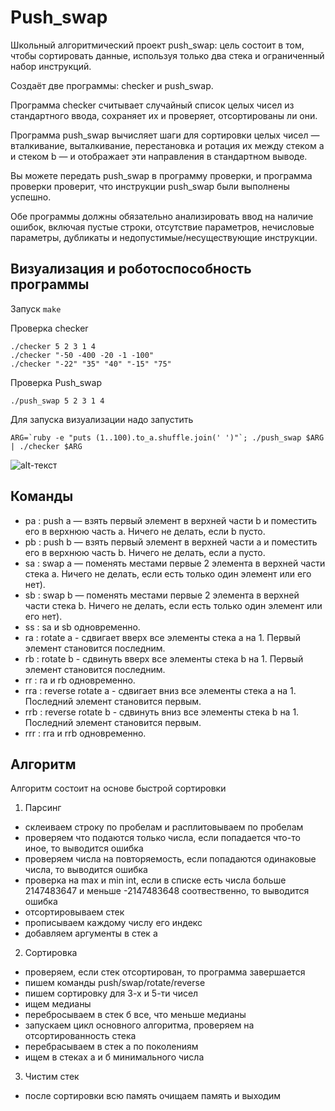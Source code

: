 # Push_swap
Школьный алгоритмический проект push_swap: цель состоит в том, чтобы сортировать данные, используя только два стека и ограниченный набор инструкций.

Создаёт две программы: checker и push_swap.

Программа checker считывает случайный список целых чисел из стандартного ввода, сохраняет их и проверяет, отсортированы ли они.

Программа push_swap вычисляет шаги для сортировки целых чисел — вталкивание, выталкивание, перестановка и ротация их между стеком a и стеком b — и отображает эти направления в стандартном выводе.

Вы можете передать push_swap в программу проверки, и программа проверки проверит, что инструкции push_swap были выполнены успешно.

Обе программы должны обязательно анализировать ввод на наличие ошибок, включая пустые строки, отсутствие параметров, нечисловые параметры, дубликаты и недопустимые/несуществующие инструкции.
## Визуализация и роботоспособность программы
Запуск ```make```

Проверка checker
```
./checker 5 2 3 1 4
./checker "-50 -400 -20 -1 -100"
./checker "-22" "35" "40" "-15" "75"
```
Проверка Push_swap
```
./push_swap 5 2 3 1 4
```
Для запуска визуализации надо запустить
```
ARG=`ruby -e "puts (1..100).to_a.shuffle.join(' ')"`; ./push_swap $ARG | ./checker $ARG
```
![alt-текст](https://user-images.githubusercontent.com/38796098/57738594-6b6ae500-76b0-11e9-9d29-0f59ee825e8e.gif)

## Команды
- pa : push a — взять первый элемент в верхней части b и поместить его в верхнюю часть a. Ничего не делать, если b пусто.
- pb : push b — взять первый элемент в верхней части a и поместить его в верхнюю часть b. Ничего не делать, если a пусто.
- sa : swap a — поменять местами первые 2 элемента в верхней части стека a. Ничего не делать, если есть только один элемент или его нет).
- sb : swap b — поменять местами первые 2 элемента в верхней части стека b. Ничего не делать, если есть только один элемент или его нет).
- ss : sa и sb одновременно.
- ra : rotate a - сдвигает вверх все элементы стека a на 1. Первый элемент становится последним.
- rb : rotate b - сдвинуть вверх все элементы стека b на 1. Первый элемент становится последним.
- rr : ra и rb одновременно.
- rra : reverse rotate a - сдвигает вниз все элементы стека a на 1. Последний элемент становится первым.
- rrb : reverse rotate b - сдвинуть вниз все элементы стека b на 1. Последний элемент становится первым.
- rrr : rra и rrb одновременно.

## Алгоритм
Алгоритм состоит на основе быстрой сортировки
1.	Парсинг
-	склеиваем строку по пробелам и расплитовываем по пробелам
-	проверяем что подаются только числа, если попадается что-то иное, то выводится ошибка
-	проверяем числа на повторяемость, если попадаются одинаковые числа, то выводится ошибка
-	проверка на max и min int, если в списке есть числа больше 2147483647 и меньше -2147483648 соотвественно, то выводится ошибка
-	отсортировываем стек
-	прописываем каждому числу его индекс
-	добавляем аргументы в стек а
2.	Сортировка
-	проверяем, если стек отсортирован, то программа завершается
-	пишем команды push/swap/rotate/reverse
- пишем сортировку для 3-х и 5-ти чисел
-	ищем медианы
-	перебросываем в стек б все, что меньше медианы
-	запускаем цикл основного алгоритма, проверяем на отсортированность стека
-	перебрасываем в стек а по поколениям
-	ищем в стеках a и б минимального числа
3.	Чистим стек
-	после сортировки всю память очищаем память и выходим
